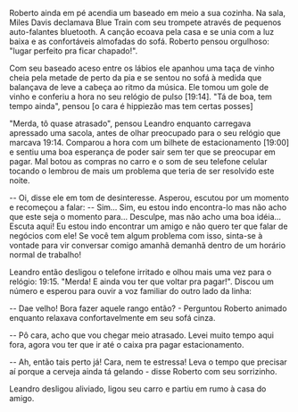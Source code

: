 Roberto ainda em pé acendia um baseado em meio a sua cozinha. Na sala, Miles Davis declamava Blue Train com seu trompete através de pequenos auto-falantes bluetooth. A canção ecoava pela casa e se unia com a luz baixa e as confortáveis almofadas do sofá. Roberto pensou orgulhoso: "lugar perfeito pra ficar chapado!". 

Com seu baseado aceso entre os lábios ele apanhou uma taça de vinho cheia pela metade de perto da pia e se sentou no sofá à medida que balançava de leve a cabeça ao ritmo da música. Ele tomou um gole de vinho e conferiu a hora no seu relógio de pulso [19:14]. "Tá de boa, tem tempo ainda", pensou
[o cara é hippiezão mas tem certas posses]

"Merda, tô quase atrasado", pensou Leandro enquanto carregava apressado uma sacola, antes de olhar preocupado para o seu relógio que marcava 19:14. Comparou a hora com um bilhete de estacionamento [19:00] e sentiu uma boa esperança de poder sair sem ter que se preocupar em pagar. Mal botou as compras no carro e o som de seu telefone celular tocando o lembrou de mais um problema que teria de ser resolvido este noite.

-- Oi, disse ele em tom de desinteresse.
Asperou, escutou por um momento e recomeçou a falar:
-- Sim... Sim, eu estou indo encontra-lo mas não acho que este seja o momento para... Desculpe, mas não acho uma boa idéia... Escuta aqui! Eu estou indo encontrar um amigo e não quero ter que falar de negócios com ele! Se você tem algum problema com isso, sinta-se à vontade para vir conversar comigo amanhã demanhã dentro de um horário normal de trabalho!

Leandro então desligou o telefone irritado e olhou mais uma vez para o relógio: 19:15. "Merda! E ainda vou ter que voltar pra pagar!". Discou um número e esperou para ouvir a voz familiar do outro lado da linha:

-- Dae velho! Bora fazer aquele rango então? - Perguntou Roberto animado enquanto relaxava confortavelmente em seu sofá cinza.

-- Pô cara, acho que vou chegar meio atrasado. Levei muito tempo aqui fora, agora vou ter que ir até o caixa pra pagar estacionamento.

-- Ah, então tais perto já! Cara, nem te estressa! Leva o tempo que precisar aí porque a cerveja ainda tá gelando - disse Roberto com seu sorrizinho.

Leandro desligou aliviado, ligou seu carro e partiu em rumo à casa do amigo.

